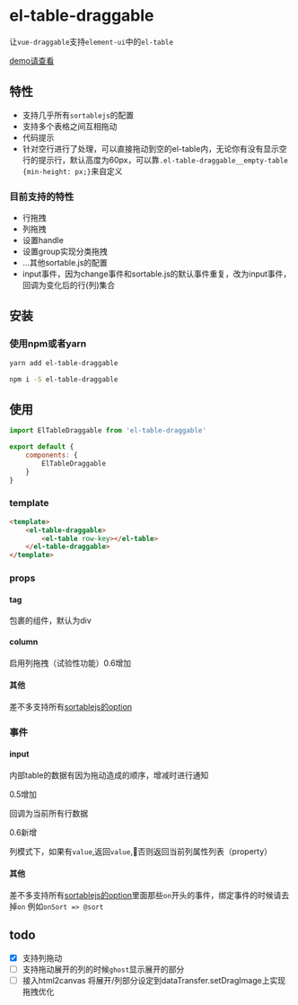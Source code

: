 # el-table-draggable

让`vue-draggable`支持`element-ui`中的`el-table`

[demo请查看](https://www.mizuka.top/el-table-draggable/)

## 特性

- 支持几乎所有`sortablejs`的配置
- 支持多个表格之间互相拖动
- 代码提示
- 针对空行进行了处理，可以直接拖动到空的el-table内，无论你有没有显示空行的提示行，默认高度为60px，可以靠`.el-table-draggable__empty-table {min-height: px;}`来自定义

### 目前支持的特性
* 行拖拽
* 列拖拽
* 设置handle
* 设置group实现分类拖拽
* ...其他sortable.js的配置
* input事件，因为change事件和sortable.js的默认事件重复，改为input事件，回调为变化后的行(列)集合

## 安装

### 使用npm或者yarn

```bash
yarn add el-table-draggable

npm i -S el-table-draggable
```

## 使用

```js
import ElTableDraggable from 'el-table-draggable'

export default {
    components: {
        ElTableDraggable
    }
}
```

### template

```html
<template>
    <el-table-draggable>
        <el-table row-key></el-table>
    </el-table-draggable>
</template>
```

### props

#### tag

包裹的组件，默认为div

#### column

启用列拖拽（试验性功能）0.6增加

#### 其他

差不多支持所有[sortablejs的option](https://github.com/SortableJS/Sortable#options)

### 事件

#### input

内部table的数据有因为拖动造成的顺序，增减时进行通知

0.5增加

回调为当前所有行数据

0.6新增

列模式下，如果有`value`,返回`value`,否则返回当前列属性列表（property）

#### 其他

差不多支持所有[sortablejs的option](https://github.com/SortableJS/Sortable#options)里面那些`on`开头的事件，绑定事件的时候请去掉`on` 例如`onSort => @sort`

## todo

- [x] 支持列拖动  
- [ ] 支持拖动展开的列的时候`ghost`显示展开的部分
- [ ] 接入html2canvas 将展开/列部分设定到dataTransfer.setDragImage上实现拖拽优化
